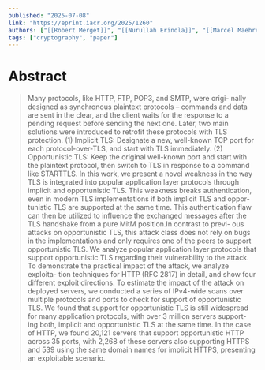 ```yaml
---
published: "2025-07-08"
link: "https://eprint.iacr.org/2025/1260"
authors: ["[[Robert Merget]]", "[[Nurullah Erinola]]", "[[Marcel Maehren]]", "[[Lukas Knittel]]", "[[Sven Hebrok]]", "[[Marcus Brinkmann]]", "[[Juraj Somorovsky]]", "[[Jörg Schwenk]]"]
tags: ["cryptography", "paper"]
---
```


# Abstract

> Many protocols, like HTTP, FTP, POP3, and SMTP, were origi-
> nally designed as synchronous plaintext protocols – commands
> and data are sent in the clear, and the client waits for the response
> to a pending request before sending the next one. Later, two main
> solutions were introduced to retrofit these protocols with TLS
> protection. (1) Implicit TLS: Designate a new, well-known TCP
> port for each protocol-over-TLS, and start with TLS immediately.
> (2) Opportunistic TLS: Keep the original well-known port and start
> with the plaintext protocol, then switch to TLS in response to a
> command like STARTTLS.
> In this work, we present a novel weakness in the way TLS is
> integrated into popular application layer protocols through implicit
> and opportunistic TLS. This weakness breaks authentication, even
> in modern TLS implementations if both implicit TLS and oppor-
> tunistic TLS are supported at the same time. This authentication
> flaw can then be utilized to influence the exchanged messages after
> the TLS handshake from a pure MitM position.In contrast to previ-
> ous attacks on opportunistic TLS, this attack class does not rely on
> bugs in the implementations and only requires one of the peers to
> support opportunistic TLS.
> We analyze popular application layer protocols that support
> opportunistic TLS regarding their vulnerability to the attack. To
> demonstrate the practical impact of the attack, we analyze exploita-
> tion techniques for HTTP (RFC 2817) in detail, and show four
> different exploit directions. To estimate the impact of the attack on
> deployed servers, we conducted a series of IPv4-wide scans over
> multiple protocols and ports to check for support of opportunistic
> TLS. We found that support for opportunistic TLS is still widespread
> for many application protocols, with over 3 million servers support-
> ing both, implicit and opportunistic TLS at the same time. In the
> case of HTTP, we found 20,121 servers that support opportunistic
> HTTP across 35 ports, with 2,268 of these servers also supporting
> HTTPS and 539 using the same domain names for implicit HTTPS,
> presenting an exploitable scenario.